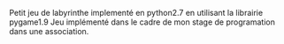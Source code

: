 Petit jeu de labyrinthe implementé en python2.7 en utilisant la librairie pygame1.9
Jeu implémenté dans le cadre de mon stage de programation dans une association.
